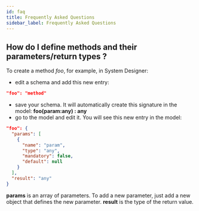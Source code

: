 ```yaml
---
id: faq
title: Frequently Asked Questions
sidebar_label: Frequently Asked Questions
---
```


## How do I define methods and their parameters/return types ?

To create a method *foo*, for example, in System Designer:

* edit a schema and add this new entry:

```json
"foo": "method"
````

* save your schema. It will automatically create this signature in the model:
 **foo(param:any) : any**
* go to the model and edit it. You will see this new entry in the model:

```json
"foo": {
  "params": [
    {
      "name": "param",
      "type": "any",
      "mandatory": false,
      "default": null
    }
  ],
  "result": "any"
}
```
**params** is an array of parameters. To add a new parameter, just add a new object that defines the new parameter.
**result** is the type of the return value.